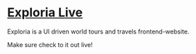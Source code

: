# [Exploria Live](https://hady-exploria.netlify.app)

Exploria is a UI driven world tours and travels frontend-website.

Make sure check to it out live!
